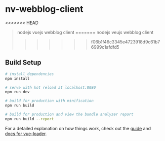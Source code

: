 # nv-webblog-client

<<<<<<< HEAD
> nodejs vuejs webblog client
=======
> nodejs veujs webblog client
>>>>>>> f06b1f46c3345e4723918d9c61b76999c1afdfd5

## Build Setup

``` bash
# install dependencies
npm install

# serve with hot reload at localhost:8080
npm run dev

# build for production with minification
npm run build

# build for production and view the bundle analyzer report
npm run build --report
```

For a detailed explanation on how things work, check out the [guide](http://vuejs-templates.github.io/webpack/) and [docs for vue-loader](http://vuejs.github.io/vue-loader).

